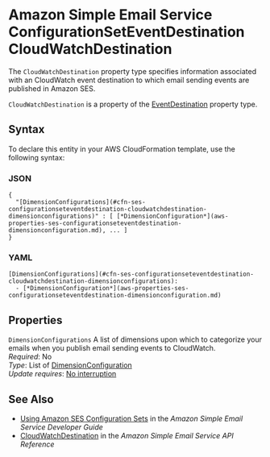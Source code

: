 # Amazon Simple Email Service ConfigurationSetEventDestination CloudWatchDestination<a name="aws-properties-ses-configurationseteventdestination-cloudwatchdestination"></a>

<a name="aws-properties-ses-configurationseteventdestination-cloudwatchdestination-description"></a>The `CloudWatchDestination` property type specifies information associated with an CloudWatch event destination to which email sending events are published in Amazon SES\.

<a name="aws-properties-ses-configurationseteventdestination-cloudwatchdestination-inheritance"></a> `CloudWatchDestination` is a property of the [EventDestination](aws-properties-ses-configurationseteventdestination-eventdestination.md) property type\.

## Syntax<a name="aws-properties-ses-configurationseteventdestination-cloudwatchdestination-syntax"></a>

To declare this entity in your AWS CloudFormation template, use the following syntax:

### JSON<a name="aws-properties-ses-configurationseteventdestination-cloudwatchdestination-syntax.json"></a>

```
{
  "[DimensionConfigurations](#cfn-ses-configurationseteventdestination-cloudwatchdestination-dimensionconfigurations)" : [ [*DimensionConfiguration*](aws-properties-ses-configurationseteventdestination-dimensionconfiguration.md), ... ]
}
```

### YAML<a name="aws-properties-ses-configurationseteventdestination-cloudwatchdestination-syntax.yaml"></a>

```
[DimensionConfigurations](#cfn-ses-configurationseteventdestination-cloudwatchdestination-dimensionconfigurations): 
  - [*DimensionConfiguration*](aws-properties-ses-configurationseteventdestination-dimensionconfiguration.md)
```

## Properties<a name="aws-properties-ses-configurationseteventdestination-cloudwatchdestination-properties"></a>

`DimensionConfigurations`  <a name="cfn-ses-configurationseteventdestination-cloudwatchdestination-dimensionconfigurations"></a>
A list of dimensions upon which to categorize your emails when you publish email sending events to CloudWatch\.  
 *Required*: No  
 *Type*: List of [DimensionConfiguration](aws-properties-ses-configurationseteventdestination-dimensionconfiguration.md)  
 *Update requires*: [No interruption](using-cfn-updating-stacks-update-behaviors.md#update-no-interrupt) 

## See Also<a name="aws-properties-ses-configurationseteventdestination-cloudwatchdestination-seealso"></a>
+ [Using Amazon SES Configuration Sets](url-ses-dev;using-configuration-sets.html) in the *Amazon Simple Email Service Developer Guide*
+ [CloudWatchDestination](https://docs.aws.amazon.com/ses/latest/APIReference/API_CloudWatchDestination.html) in the *Amazon Simple Email Service API Reference*